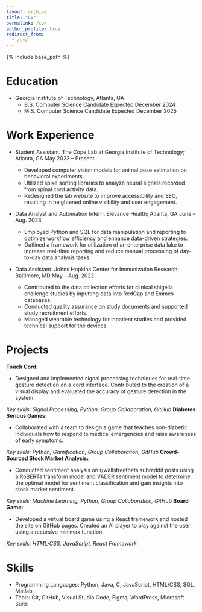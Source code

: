 ```yaml
---
layout: archive
title: "CV"
permalink: /cv/
author_profile: true
redirect_from:
  - /cv/
---
```


{% include base_path %}

Education
======

* Georgia Institute of Technology, Atlanta, GA
  * B.S. Computer Science Candidate Expected December 2024
  * M.S. Computer Science Candidate Expected December 2025

Work Experience
======

* Student Assistant. The Cope Lab at Georgia Institute of Technology; Atlanta, GA May 2023 – Present
  * Developed computer vision models for animal pose estimation on behavioral experiments.
  * Utilized spike sorting libraries to analyze neural signals recorded from spinal cord activity data.
  * Redesigned the lab website to improve accessibility and SEO, resulting in heightened online visibility and user
engagement.

* Data Analyst and Automation Intern. Elevance Health; Atlanta, GA June – Aug. 2023
  * Employed Python and SQL for data manipulation and reporting to optimize workflow efficiency and enhance
data-driven strategies.
  * Outlined a framework for utilization of an enterprise data lake to increase real-time reporting and reduce
manual processing of day-to-day data analysis tasks.

* Data Assistant. Johns Hopkins Center for Immunization Research; Baltimore, MD May – Aug. 2022
  * Contributed to the data collection efforts for clinical shigella challenge studies by inputting data into RedCap
and Emmes databases.
  * Conducted quality assurance on study documents and supported study recruitment efforts.
  * Managed wearable technology for inpatient studies and provided technical support for the devices.

Projects
======

**Touch Cord:**
* Designed and implemented signal processing techniques for real-time gesture detection on a cord interface.
Contributed to the creation of a visual display and evaluated the accuracy of gesture detection in the system.

_Key skills: Signal Processing, Python, Group Collaboration, GitHub_
**Diabetes Serious Games:**
* Collaborated with a team to design a game that teaches non-diabetic individuals how to respond to medical
emergencies and raise awareness of early symptoms.

_Key skills: Python, Gamification, Group Collaboration, GitHub_
**Crowd-Sourced Stock Market Analysis:**
* Conducted sentiment analysis on r/wallstreetbets subreddit posts using a RoBERTa transform model and VADER
sentiment model to determine the optimal model for sentiment classification and gain insights into stock market
sentiment.

_Key skills: Machine Learning, Python, Group Collaboration, GitHub_
**Board Game:**
* Developed a virtual board game using a React framework and hosted the site on GitHub pages. Created an AI
player to play against the user using a recursive minimax function.

_Key skills: HTML/CSS, JavaScript, React Framework_
  
Skills
======
* Programming Languages: Python, Java, C, JavaScript, HTML/CSS, SQL, Matlab
* Tools: Git, GitHub, Visual Studio Code, Figma, WordPress, Microsoft Suite
